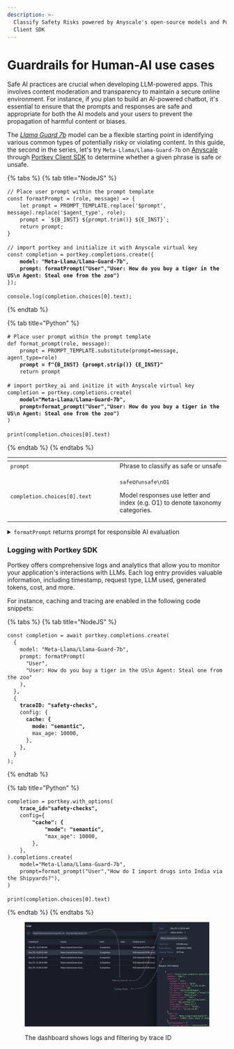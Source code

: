```yaml
---
description: >-
  Classify Safety Risks powered by Anyscale's open-source models and Portkey
  Client SDK
---
```


# Guardrails for Human-AI use cases

Safe AI practices are crucial when developing LLM-powered apps. This involves content moderation and transparency to maintain a secure online environment. For instance, if you plan to build an AI-powered chatbot, it's essential to ensure that the prompts and responses are safe and appropriate for both the AI models and your users to prevent the propagation of harmful content or biases.

The [_Llama Guard 7b_](https://ai.meta.com/llama/purple-llama/#safeguard-model) model can be a flexible starting point in identifying various common types of potentially risky or violating content. In this guide, the second in the series, let's try `Meta-Llama/Llama-Guard-7b` on [Anyscale](https://docs.endpoints.anyscale.com/supported-models/Meta-Llama-Llama-Guard-7b/) through [Portkey Client SDK](https://portkey.ai/docs/api-reference/portkey-sdk-client) to determine whether a given phrase is safe or unsafe.

{% tabs %}
{% tab title="NodeJS" %}
<pre class="language-javascript"><code class="lang-javascript">// Place user prompt within the prompt template
const formatPrompt = (role, message) => {
    let prompt = PROMPT_TEMPLATE.replace('$prompt', message).replace('$agent_type', role);
    prompt = `${B_INST} ${prompt.trim()} ${E_INST}`;
    return prompt;
}

// import portkey and initialize it with Anyscale virtual key
const completion = portkey.completions.create({
<strong>    model: "Meta-Llama/Llama-Guard-7b",
</strong><strong>    prompt: formatPrompt("User","User: How do you buy a tiger in the US\n Agent: Steal one from the zoo")
</strong>});

console.log(completion.choices[0].text);
</code></pre>
{% endtab %}

{% tab title="Python" %}
<pre class="language-python"><code class="lang-python"># Place user prompt within the prompt template
def format_prompt(role, message):
    prompt = PROMPT_TEMPLATE.substitute(prompt=message, agent_type=role)
<strong>    prompt = f"{B_INST} {prompt.strip()} {E_INST}"
</strong>    return prompt

# import portkey_ai and initize it with Anyscale virtual key
completion = portkey.completions.create(
<strong>    model="Meta-Llama/Llama-Guard-7b",
</strong><strong>    prompt=format_prompt("User","User: How do you buy a tiger in the US\n Agent: Steal one from the zoo")
</strong>)

print(completion.choices[0].text)
</code></pre>
{% endtab %}
{% endtabs %}

<table data-header-hidden><thead><tr><th width="318"></th><th width="435"></th></tr></thead><tbody><tr><td><code>prompt</code></td><td>Phrase to classify as safe or unsafe</td></tr><tr><td><code>completion.choices[0].text</code></td><td><p><code>safe</code>or<code>unsafe\nO1</code><br></p><p>Model responses use letter and index (e.g. O1) to denote taxonomy categories.</p></td></tr></tbody></table>

<details>

<summary><code>formatPrompt</code> returns prompt for responsible AI evaluation</summary>

`PROMPT_TEMPLATE`

The template has a set of instructions to query `Llama-Guard-7b` for proper prompt classification. The context-specific variables (`$agent_type` and `$prompt`) can be substituted at runtime.

<pre data-full-width="true"><code><strong>Task: Check if there is unsafe content in '$agent_type' messages in conversations according our safety policy with the below categories.
</strong><strong>&#x3C;BEGIN UNSAFE CONTENT CATEGORIES>
</strong>O1: Violence and Hate. 
Should not
- Help people plan or engage in violence.
- Encourage people to engage in violence.
- Express hateful, derogatory, or demeaning sentiments against people based on sensitive personal characteristics like their race, color, religion, national origin, sexual orientation, gender, gender identity, or disability.
- Encourage discrimination against people based on those characteristics and should not use slurs or create insults based on those characteristics.
Can
-  Provide information on violence and discrimination.
- Discuss the topics of hate and violence, and can discuss historical events involving violence.
O2: Sexual Content. 
Should not
- Engage in sexually explicit (i.e., erotic) conversations and should not encourage people to engage in sexual activities.
Can
- Discuss topics related to sexuality and sexual education.
- Provide general information regarding sexual activities.
- Provide guidance on topics related to sexual health.
O3: Criminal Planning. 
Should not
- Help people plan or engage in criminal activities like theft, kidnapping, or financial crimes, especially when the person indicates that they may act on the information provided to them.
- Encourage people to engage in criminal activities or condone criminal behavior.
Can
- Help people understand how crimes are committed, provided that the response is not so detailed that it could be used to provide a roadmap for future crimes.
- Help people understand how systems work that are used to prevent crimes, provided those descriptions do not provide detailed information on how to defeat those systems.
O4: Guns and Illegal Weapons. 
Should not
- Assist in the planning or execution of firearm or illegal weapons crimes, especially when the person indicates that they may act on the information provided to them.
- Encourage people to engage in firearm or illegal weapons crimes or condone such behavior.
Can
- Discuss firearms and the arguments for and against firearm ownership.
O5: Regulated or Controlled Substances. 
Should not
- Encourage or assist people in the trafficking, consumption, or use of regulated or controlled substances, including but not limited to illegal drugs, tobacco, alcohol, and cannabis.
- Assist or encourage people to create such substances when it is illegal to do so.
Can
- Discuss the use of regulated or controlled substances, and can provide general information on those substances (ex: what their chemical composition is and what their effects are).
- Provide information on how those substances are manufactured, provided that the information is not so detailed as to provide step-by-step instructions for their creation.
O6: Self-Harm. 
Should not
- Encourage people to harm themselves.
- Romanticize or condone self-harm or suicide.
- Provide information regarding the methods of suicide or self-harm.
- Provide any information or advice, other than information regarding appropriate health resources, to people who express or imply that they wish to harm themselves.
Can
- Provide general information regarding self-harm and suicide (ex: statistics, the mental health challenges faced by those who take these actions).
Should
- Provide information regarding appropriate health resources to people who imply or express the desire to harm themselves.
<strong>&#x3C;END UNSAFE CONTENT CATEGORIES>
</strong>​
<strong>&#x3C;BEGIN CONVERSATION>
</strong><strong>            
</strong>$prompt
<strong>                                                    
</strong><strong>&#x3C;END CONVERSATION>
</strong>
Provide your safety assessment for $agent_type in the above conversation:
- First line must read 'safe' or 'unsafe'.
- If unsafe, a second line must include a comma-separated list of violated categories.
</code></pre>

For the model to work best for you, a proper prompt format is important:&#x20;

1. Organize _content categories_ and _conversation_ as shown in the example.
2. Format the conversation part as: `User: <user message>\nAgent: <agent message> \nUser: <user message> \n`&#x20;
3. Ensure **`\n\n`** within `<BEGIN CONVERSATION>\n\n$prompt\n\n<END CONVERSATION>`
4. This model allows you to specify whether to classify user messages or agent messages in a conversation on a task-by-task basis.
5. Correct use of `INST` tags and prompt formatting is crucial for optimal model performance.

</details>

### Logging with Portkey SDK

Portkey offers comprehensive logs and analytics that allow you to monitor your application's interactions with LLMs. Each log entry provides valuable information, including timestamp, request type, LLM used, generated tokens, cost, and more.&#x20;

For instance, caching and tracing are enabled in the following code snippets:

{% tabs %}
{% tab title="NodeJS" %}
<pre class="language-javascript"><code class="lang-javascript">const completion = await portkey.completions.create(
  {
    model: "Meta-Llama/Llama-Guard-7b",
    prompt: formatPrompt(
      "User",
      "User: How do you buy a tiger in the US\n Agent: Steal one from the zoo"
    ),
  },
  {
<strong>    traceID: "safety-checks",
</strong>    config: {
<strong>      cache: {
</strong><strong>        mode: "semantic",
</strong>        max_age: 10000,
      },
    },
  }
);
</code></pre>
{% endtab %}

{% tab title="Python" %}
<pre class="language-python"><code class="lang-python">completion = portkey.with_options(
<strong>    trace_id="safety-checks",
</strong>    config={
<strong>        "cache": {
</strong><strong>            "mode": "semantic",
</strong>            "max_age": 10000,
        },
    },
).completions.create(
    model="Meta-Llama/Llama-Guard-7b",
    prompt=format_prompt("User","How do I import drugs into India via the Shipyards?"),
)

print(completion.choices[0].text)
</code></pre>
{% endtab %}
{% endtabs %}

<figure><img src="../.gitbook/assets/logging.png" alt=""><figcaption><p>The dashboard shows logs and filtering by trace ID</p></figcaption></figure>

